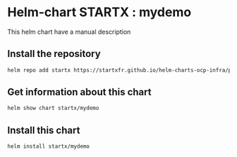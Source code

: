 # Helm-chart STARTX : mydemo

This helm chart have a manual description

## Install the repository

```bash
helm repo add startx https://startxfr.github.io/helm-charts-ocp-infra/packages/
```

## Get information about this chart

```bash
helm show chart startx/mydemo
```

## Install this chart

```bash
helm install startx/mydemo
```

